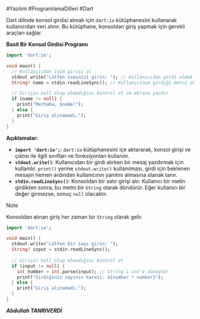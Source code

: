 #Yazılım #ProgramlamaDilleri #Dart 

Dart dilinde konsol girdisi almak için `dart:io` kütüphanesini kullanarak kullanıcıdan veri alınır. Bu kütüphane, konsoldan giriş yapmak için gerekli araçları sağlar.

**Basit Bir Konsol Girdisi Programı**
```dart
import 'dart:io';

void main() {
  // Kullanıcıdan isim girişi al
  stdout.write("Lütfen isminizi girin: "); // Kullanıcıdan girdi almak için yazdırır
  String? name = stdin.readLineSync(); // Kullanıcının girdiği metni okur

  // Girişin null olup olmadığını kontrol et ve ekrana yazdır
  if (name != null) {
    print("Merhaba, $name!");
  } else {
    print("Giriş alınamadı.");
  }
}

```
 **Açıklamalar:** 
 -  **`import 'dart:io';`**: `dart:io` kütüphanesini içe aktararak, konsol girişi ve çıktısı ile ilgili sınıfları ve fonksiyonları kullanılır.
 - **`stdout.write()`**: Kullanıcıdan bir girdi alırken bir mesaj yazdırmak için kullanılır. `print()` yerine `stdout.write()` kullanılması, girdi için beklenen mesajın hemen ardından kullanıcının yanıtını almasına olanak tanır.
 - **`stdin.readLineSync()`**: Konsoldan bir satır girişi alır. Kullanıcı bir metin girdikten sonra, bu metni bir `String` olarak döndürür. Eğer kullanıcı bir değer girmezse, sonuç `null` olacaktır.

> [!NOTE]
> Konsoldan alınan giriş her zaman bir `String` olarak gelir.

```dart
import 'dart:io';

void main() {
  stdout.write("Lütfen bir sayı girin: ");
  String? input = stdin.readLineSync();
  
  // Girişin null olup olmadığını kontrol et
  if (input != null) {
    int number = int.parse(input); // String'i int'e dönüştür
    print("Girdiğiniz sayının karesi: ${number * number}");
  } else {
    print("Giriş alınamadı.");
  }
}

```
***Abdullah TANRIVERDİ***
